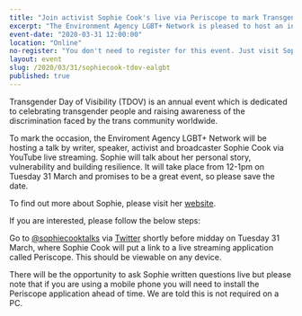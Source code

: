 ```yaml
---
title: "Join activist Sophie Cook's live via Periscope to mark Transgender Day of Visibility"
excerpt: "The Environment Agency LGBT+ Network is pleased to host an informative talk with Sophie Cook." 
event-date: "2020-03-31 12:00:00"
location: "Online"
no-register: "You don't need to register for this event. Just visit Sophie's Twitter on the day for the link."
layout: event
slug: /2020/03/31/sophiecook-tdov-ealgbt
published: true
---
```


Transgender Day of Visibility (TDOV) is an annual event which is dedicated to celebrating transgender people and raising awareness of the discrimination faced by the trans community worldwide.

To mark the occasion, the Enviroment Agency LGBT+ Network will be hosting a talk by writer, speaker, activist and broadcaster Sophie Cook via YouTube live streaming.  Sophie will talk about her personal story, vulnerability and building resilience.  It will take place from 12-1pm on Tuesday 31 March and promises to be a great event, so please save the date.  

To find out more about Sophie, please visit her [website](http://www.sophiecook.me.uk/).

If you are interested, please follow the below steps: 

Go to [@sophiecooktalks](https://twitter.com/sophiecooktalks) via [Twitter](https://twitter.com/sophiecooktalks) shortly before midday on Tuesday 31 March, where Sophie Cook will put a link to a live streaming application called Periscope. This should be viewable on any device.

There will be the opportunity to ask Sophie written questions live but please note that if you are using a mobile phone you will need to install the Periscope application ahead of time. We are told this is not required on a PC.
